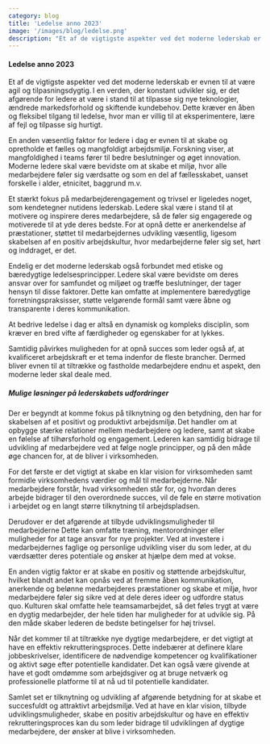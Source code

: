 ```yaml
---
category: blog
title: 'Ledelse anno 2023'
image: '/images/blog/ledelse.png'
description: "Et af de vigtigste aspekter ved det moderne lederskab er evnen til at være agil og tilpasningsdygtig. I en verden, der konstant udvikler sig, er det afgørende for ledere at være i stand til at tilpasse sig nye teknologier, ændrede markedsforhold og skiftende kundebehov. Dette kræver en åben og fleksibel tilgang til ledelse, hvor man er villig til at eksperimentere, lære af fejl og tilpasse sig hurtigt."
---
```

#### **Ledelse anno 2023**

Et af de vigtigste aspekter ved det moderne lederskab er evnen til at være agil og tilpasningsdygtig. I en verden, der konstant udvikler sig, er det afgørende for ledere at være i stand til at tilpasse sig nye teknologier, ændrede markedsforhold og skiftende kundebehov. Dette kræver en åben og fleksibel tilgang til ledelse, hvor man er villig til at eksperimentere, lære af fejl og tilpasse sig hurtigt.

En anden væsentlig faktor for ledere i dag er evnen til at skabe og opretholde et fælles og mangfoldigt arbejdsmiljø. Forskning viser, at mangfoldighed i teams fører til bedre beslutninger og øget innovation.
Moderne ledere skal være bevidste om at skabe et miljø, hvor alle medarbejdere føler sig værdsatte og som en del af fællesskabet, uanset forskelle i alder, etnicitet, baggrund m.v.

Et stærkt fokus på medarbejderengagement og trivsel er ligeledes noget, som kendetegner nutidens lederskab. Ledere skal være i stand til at motivere og inspirere deres medarbejdere, så de føler sig engagerede og motiverede til at yde deres bedste. For at opnå dette er anerkendelse af præstationer, støttet til medarbejdernes udvikling væsentlig, ligesom skabelsen af en positiv arbejdskultur, hvor medarbejderne føler sig set, hørt og inddraget, er det.  

Endelig er det moderne lederskab også forbundet med etiske og bæredygtige ledelsesprincipper. Ledere skal være bevidste om deres ansvar over for samfundet og miljøet og træffe beslutninger, der tager hensyn til disse faktorer. Dette kan omfatte at implementere bæredygtige forretningspraksisser, støtte velgørende formål samt være åbne og transparente i deres kommunikation.

At bedrive ledelse i dag er altså en dynamisk og kompleks disciplin, som kræver en bred vifte af færdigheder og egenskaber for at lykkes.  

Samtidig påvirkes muligheden for at opnå succes som leder også af, at kvalificeret arbejdskraft er et tema indenfor de fleste brancher. Dermed bliver evnen til at tiltrække og fastholde medarbejdere endnu et aspekt, den moderne leder skal deale med.  

##### **Mulige løsninger på lederskabets udfordringer**

Der er begyndt at komme fokus på tilknytning og den betydning, den har for skabelsen af et positivt og produktivt arbejdsmiljø. Det handler om at opbygge stærke relationer mellem medarbejdere og ledere, samt at skabe en følelse af tilhørsforhold og engagement. Lederen kan samtidig bidrage til udvikling af medarbejdere ved at følge nogle principper, og på den måde øge chancen for, at de bliver i virksomheden.

For det første er det vigtigt at skabe en klar vision for virksomheden samt formidle virksomhedens værdier og mål til medarbejderne. Når medarbejdere forstår, hvad virksomheden står for, og hvordan deres arbejde bidrager til den overordnede succes, vil de føle en større motivation i arbejdet og en langt større tilknytning til arbejdspladsen.

Derudover er det afgørende at tilbyde udviklingsmuligheder til medarbejderne Dette kan omfatte træning, mentorordninger eller muligheder for at tage ansvar for nye projekter. Ved at investere i medarbejdernes faglige og personlige udvikling viser du som leder, at du værdsætter deres potentiale og ønsker at hjælpe dem med at vokse.

En anden vigtig faktor er at skabe en positiv og støttende arbejdskultur, hvilket blandt andet kan opnås ved at fremme åben kommunikation, anerkende og belønne medarbejderes præstationer og skabe et miljø, hvor medarbejdere føler sig sikre ved at dele deres ideer og udfordre status quo. Kulturen skal omfatte hele teamsamarbejdet, så det føles trygt at være en dygtig medarbejder, der hele tiden har muligheder for at udvikle sig. På den måde skaber lederen de bedste betingelser for høj trivsel.

Når det kommer til at tiltrække nye dygtige medarbejdere, er det vigtigt at have en effektiv rekrutteringsproces. Dette indebærer at definere klare jobbeskrivelser, identificere de nødvendige kompetencer og kvalifikationer og aktivt søge efter potentielle kandidater. Det kan også være givende at have et godt omdømme som arbejdsgiver og at bruge netværk og professionelle platforme til at nå ud til potentielle kandidater.

Samlet set er tilknytning og udvikling af afgørende betydning for at skabe et succesfuldt og attraktivt arbejdsmiljø. Ved at have en klar vision, tilbyde udviklingsmuligheder, skabe en positiv arbejdskultur og have en effektiv rekrutteringsproces kan du som leder bidrage til udviklingen af dygtige medarbejdere, der ønsker at blive i virksomheden.